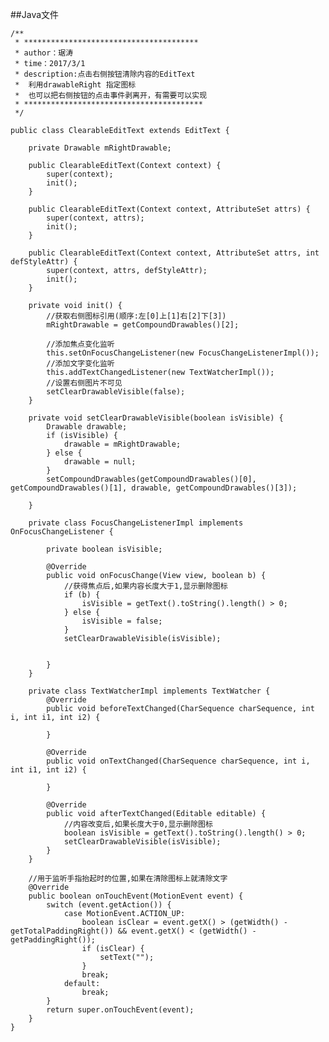 ##Java文件

	/**
	 * ***************************************
	 * author：琚涛
	 * time：2017/3/1
	 * description:点击右侧按钮清除内容的EditText
	 *  利用drawableRight 指定图标
	 *  也可以把右侧按钮的点击事件剥离开，有需要可以实现
	 * ****************************************
	 */

	public class ClearableEditText extends EditText {
	
	    private Drawable mRightDrawable;
	
	    public ClearableEditText(Context context) {
	        super(context);
	        init();
	    }
	
	    public ClearableEditText(Context context, AttributeSet attrs) {
	        super(context, attrs);
	        init();
	    }
	
	    public ClearableEditText(Context context, AttributeSet attrs, int defStyleAttr) {
	        super(context, attrs, defStyleAttr);
	        init();
	    }
	
	    private void init() {
	        //获取右侧图标引用(顺序:左[0]上[1]右[2]下[3])
	        mRightDrawable = getCompoundDrawables()[2];
	
	        //添加焦点变化监听
	        this.setOnFocusChangeListener(new FocusChangeListenerImpl());
	        //添加文字变化监听
	        this.addTextChangedListener(new TextWatcherImpl());
	        //设置右侧图片不可见
	        setClearDrawableVisible(false);
	    }
	
	    private void setClearDrawableVisible(boolean isVisible) {
	        Drawable drawable;
	        if (isVisible) {
	            drawable = mRightDrawable;
	        } else {
	            drawable = null;
	        }
	        setCompoundDrawables(getCompoundDrawables()[0], getCompoundDrawables()[1], drawable, getCompoundDrawables()[3]);
	
	    }
	
	    private class FocusChangeListenerImpl implements OnFocusChangeListener {
	
	        private boolean isVisible;
	
	        @Override
	        public void onFocusChange(View view, boolean b) {
	            //获得焦点后,如果内容长度大于1,显示删除图标
	            if (b) {
	                isVisible = getText().toString().length() > 0;
	            } else {
	                isVisible = false;
	            }
	            setClearDrawableVisible(isVisible);
	
	
	        }
	    }
	
	    private class TextWatcherImpl implements TextWatcher {
	        @Override
	        public void beforeTextChanged(CharSequence charSequence, int i, int i1, int i2) {
	
	        }
	
	        @Override
	        public void onTextChanged(CharSequence charSequence, int i, int i1, int i2) {
	
	        }
	
	        @Override
	        public void afterTextChanged(Editable editable) {
	            //内容改变后,如果长度大于0,显示删除图标
	            boolean isVisible = getText().toString().length() > 0;
	            setClearDrawableVisible(isVisible);
	        }
	    }
	
	    //用于监听手指抬起时的位置,如果在清除图标上就清除文字
	    @Override
	    public boolean onTouchEvent(MotionEvent event) {
	        switch (event.getAction()) {
	            case MotionEvent.ACTION_UP:
	                boolean isClear = event.getX() > (getWidth() - getTotalPaddingRight()) && event.getX() < (getWidth() - getPaddingRight());
	                if (isClear) {
	                    setText("");
	                }
	                break;
	            default:
	                break;
	        }
	        return super.onTouchEvent(event);
	    }
	}

